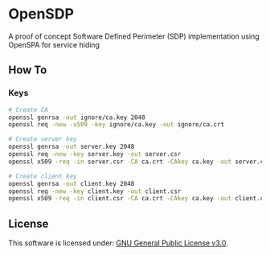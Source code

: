 # OpenSDP
A proof of concept Software Defined Perimeter (SDP) implementation using OpenSPA for service hiding


## How To

### Keys

```bash
# Create CA
openssl genrsa -out ignore/ca.key 2048
openssl req -new -x509 -key ignore/ca.key -out ignore/ca.crt

# Create server key
openssl genrsa -out server.key 2048
openssl req -new -key server.key -out server.csr
openssl x509 -req -in server.csr -CA ca.crt -CAkey ca.key -out server.crt -days 365 -CAcreateserial

# Create client key
openssl genrsa -out client.key 2048
openssl req -new -key client.key -out client.csr
openssl x509 -req -in client.csr -CA ca.crt -CAkey ca.key -out client.crt -days 365 -CAcreateserial
```


## License
This software is licensed under: [GNU General Public License v3.0](https://www.gnu.org/licenses/gpl-3.0.en.html).

